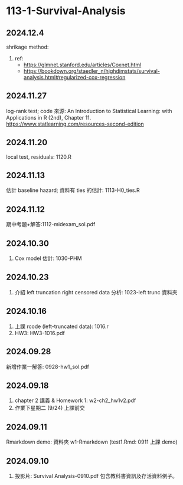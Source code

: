 # 113-1-Survival-Analysis

## 2024.12.4
shrikage method:
1. ref:
   * https://glmnet.stanford.edu/articles/Coxnet.html
   * https://bookdown.org/staedler_n/highdimstats/survival-analysis.html#regularized-cox-regression


## 2024.11.27
log-rank test; code 來源: 
An Introduction to Statistical Learning: with Applications in R (2nd), Chapter 11.
https://www.statlearning.com/resources-second-edition

## 2024.11.20
local test, residuals: 1120.R

## 2024.11.13
估計 baseline hazard; 資料有 ties 的估計: 1113-H0_ties.R 

## 2024.11.12
期中考題+解答:1112-midexam_sol.pdf

## 2024.10.30
1. Cox model 估計: 1030-PHM
   
## 2024.10.23
1. 介紹 left truncation right censored data 分析: 1023-left trunc 資料夾

## 2024.10.16
1. 上課 rcode (left-truncated data): 1016.r
2. HW3: HW3-1016.pdf

## 2024.09.28
新增作業一解答: 0928-hw1_sol.pdf

## 2024.09.18
1. chapter 2 講義 & Homework 1: w2-ch2_hw1v2.pdf
2. 作業下星期二 (9/24) 上課前交

## 2024.09.11
Rmarkdown demo: 資料夾 w1-Rmarkdown (test1.Rmd: 0911 上課 demo)

## 2024.09.10
1. 投影片: Survival Analysis-0910.pdf
   包含教科書資訊及存活資料例子。
